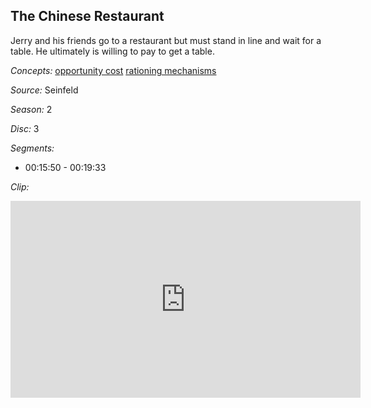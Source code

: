 ## The Chinese Restaurant

Jerry and his friends go to a restaurant but must stand in line and wait for a table.  He ultimately is willing to pay to get a table.

*Concepts:*
[opportunity cost](/concept/opportunity-cost/)
[rationing mechanisms](/concept/rationing-mechanisms/)

*Source:* Seinfeld

*Season:* 2

*Disc:* 3

*Segments:*

 * 00:15:50 - 00:19:33

*Clip:*

<iframe width="560" height="315" src="https://criticalcommons.org/embed?m=rswfLvp8O" frameborder="0" allowfullscreen></iframe>
